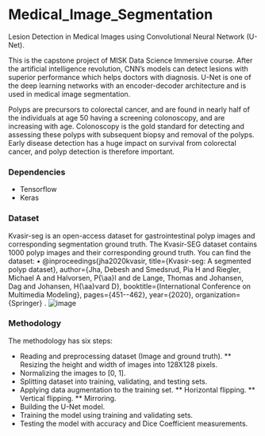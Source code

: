 # Medical_Image_Segmentation

Lesion Detection in Medical Images using Convolutional Neural Network (U-Net).

This is the capstone project of MISK Data Science Immersive course.
After the artificial intelligence revolution, CNN’s models can detect lesions with superior performance which helps doctors with diagnosis. U-Net is one of the deep learning networks with an encoder-decoder architecture and is used in medical image segmentation.

Polyps are precursors to colorectal cancer, and are found in nearly half of the individuals at age 50 having a screening colonoscopy, and are increasing with age. Colonoscopy is the gold standard for detecting and assessing these polyps with subsequent biopsy and removal of the polyps. Early disease detection has a huge impact on survival from colorectal cancer, and polyp detection is therefore important.

### Dependencies
* Tensorflow
* Keras

### Dataset
Kvasir-seg is an open-access dataset for gastrointestinal polyp images and corresponding segmentation ground truth.
The Kvasir-SEG dataset contains 1000 polyp images and their corresponding ground truth.
You can find the dataset:
•	@inproceedings{jha2020kvasir, title={Kvasir-seg: A segmented polyp dataset}, author={Jha, Debesh and Smedsrud, Pia H and Riegler, Michael A and Halvorsen, P{\aa}l and de Lange, Thomas and Johansen, Dag and Johansen, H{\aa}vard D}, booktitle={International Conference on Multimedia Modeling}, pages={451--462}, year={2020}, organization={Springer} .
![image](https://user-images.githubusercontent.com/79464137/207323361-6d0dd807-df45-440c-8564-992188ea4028.png)

### Methodology
The methodology has six steps:
* Reading and preprocessing dataset (Image and ground truth). 
** Resizing the height and width of images into 128X128 pixels.
* Normalizing the images to [0, 1].
* Splitting dataset into training, validating, and testing sets.
* Applying data augmentation to the training set. 
** Horizontal flipping.
** Vertical flipping.
** Mirroring.
* Building the U-Net model.
* Training the model using training and validating sets.
* Testing the model with accuracy and Dice Coefficient measurements.
